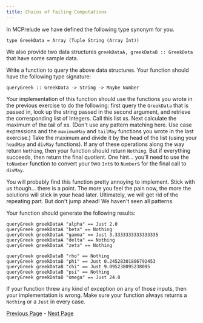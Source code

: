```yaml
---
title: Chains of Failing Computations
---
```


In MCPrelude we have defined the following type synonym for you.

    type GreekData = Array (Tuple String (Array Int))

We also provide two data structures `greekDataA, greekDataB :: GreekData` that
have some sample data.

Write a function to query the above data structures.  Your function should have
the following type signature:

    queryGreek :: GreekData -> String -> Maybe Number

Your implementation of this function should use the functions you wrote in the
previous exercise to do the following: first query the `GreekData` that is passed
in, look up the string passed in the second argument, and retrieve the
corresponding list of Integers. Call this list xs. Next calculate the maximum of
the tail of xs. (Don't use any pattern matching here. Use case expressions and
the `maximumMay` and `tailMay` functions you wrote in the last exercise.) Take the
maximum and divide it by the head of the list (using your `headMay` and `divMay`
functions). If any of these operations along the way return `Nothing`, then your
function should return `Nothing`. But if everything succeeds, then return the
final quotient. One hint... you'll need to use the `toNumber` function to
convert your two `Int`s to `Number`s for the final call to `divMay`.

You will probably find this function pretty annoying to implement. Stick with
us though... there is a point. The more you feel the pain now, the more the
solutions will stick in your head later. Ultimately, we will get rid of the
repeating part. But don't jump ahead! We haven't seen all patterns.

Your function should generate the following results:

    queryGreek greekDataA "alpha" == Just 2.0
    queryGreek greekDataA "beta" == Nothing
    queryGreek greekDataA "gamma" == Just 3.3333333333333335
    queryGreek greekDataA "delta" == Nothing
    queryGreek greekDataA "zeta" == Nothing

    queryGreek greekDataB "rho" == Nothing
    queryGreek greekDataB "phi" == Just 0.24528301886792453
    queryGreek greekDataB "chi" == Just 9.095238095238095
    queryGreek greekDataB "psi" == Nothing
    queryGreek greekDataB "omega" == Just 24.0

If your function threw any kind of exception on any of those inputs, then your
implementation is wrong.  Make sure your function always returns a `Nothing` or
a `Just` in every case.

[Previous Page](ex2-2.html) - [Next Page](ex2-4.html)
